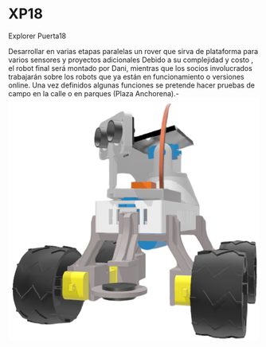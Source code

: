 # XP18
Explorer Puerta18 

Desarrollar en varias etapas paralelas un rover que sirva de plataforma para varios sensores y proyectos adicionales
Debido a su complejidad y costo , el robot final será montado por Dani, mientras que los socios involucrados trabajarán sobre  los robots que ya están en funcionamiento o versiones online.
Una vez definidos algunas funciones se pretende hacer pruebas de campo en la calle o en parques (Plaza Anchorena).-
![](https://github.com/dangalf02/XP18/blob/main/capture_006_05012021_163842-removebg-preview.png)

